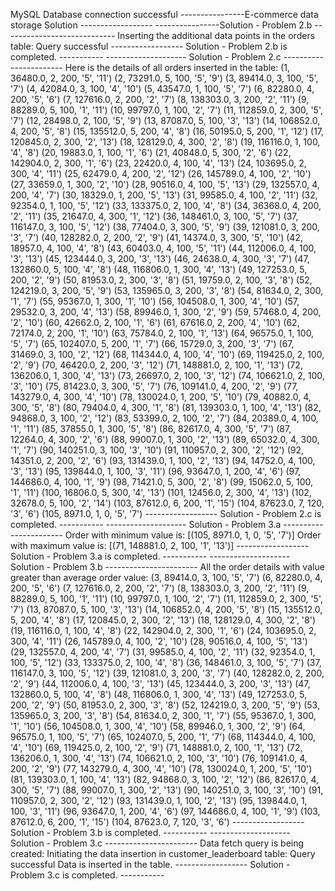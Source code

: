 MySQL Database connection successful
----------------E-commerce data storage Solution ------------------
----------------Solution - Problem 2.b ----------------------------
Inserting the additional data points in the orders table: 
Query successful
------------------ Solution - Problem 2.b is completed. -----------
-------------------- Solution - Problem 2.c -----------------------
Here is the details of all orders inserted in the table: 
(1, 36480.0, 2, 200, '5', '11')
(2, 73291.0, 5, 100, '5', '9')
(3, 89414.0, 3, 100, '5', '7')
(4, 42084.0, 3, 100, '4', '10')
(5, 43547.0, 1, 100, '5', '7')
(6, 82280.0, 4, 200, '5', '6')
(7, 127616.0, 2, 200, '2', '7')
(8, 138303.0, 3, 200, '2', '11')
(9, 88289.0, 5, 100, '1', '11')
(10, 99797.0, 1, 100, '2', '7')
(11, 112859.0, 2, 300, '5', '7')
(12, 28498.0, 2, 100, '5', '9')
(13, 87087.0, 5, 100, '3', '13')
(14, 106852.0, 4, 200, '5', '8')
(15, 135512.0, 5, 200, '4', '8')
(16, 50195.0, 5, 200, '1', '12')
(17, 120845.0, 2, 300, '2', '13')
(18, 128129.0, 4, 300, '2', '8')
(19, 116116.0, 1, 100, '4', '8')
(20, 19883.0, 1, 100, '1', '6')
(21, 40848.0, 5, 300, '2', '6')
(22, 142904.0, 2, 300, '1', '6')
(23, 22420.0, 4, 100, '4', '13')
(24, 103695.0, 2, 300, '4', '11')
(25, 62479.0, 4, 200, '2', '12')
(26, 145789.0, 4, 100, '2', '10')
(27, 33659.0, 1, 300, '2', '10')
(28, 90516.0, 4, 100, '5', '13')
(29, 132557.0, 4, 200, '4', '7')
(30, 18329.0, 1, 200, '5', '13')
(31, 99585.0, 4, 100, '2', '11')
(32, 92354.0, 1, 100, '5', '12')
(33, 133375.0, 2, 100, '4', '8')
(34, 36368.0, 4, 200, '2', '11')
(35, 21647.0, 4, 300, '1', '12')
(36, 148461.0, 3, 100, '5', '7')
(37, 116147.0, 3, 100, '5', '12')
(38, 77404.0, 3, 300, '5', '9')
(39, 121081.0, 3, 200, '3', '7')
(40, 128282.0, 2, 200, '2', '9')
(41, 14374.0, 3, 300, '5', '10')
(42, 18957.0, 4, 100, '4', '8')
(43, 60403.0, 4, 100, '5', '11')
(44, 112006.0, 4, 100, '3', '13')
(45, 123444.0, 3, 200, '3', '13')
(46, 24638.0, 4, 300, '3', '7')
(47, 132860.0, 5, 100, '4', '8')
(48, 116806.0, 1, 300, '4', '13')
(49, 127253.0, 5, 200, '2', '9')
(50, 81953.0, 2, 300, '3', '8')
(51, 19759.0, 2, 100, '3', '8')
(52, 124219.0, 3, 200, '5', '9')
(53, 135965.0, 3, 200, '3', '8')
(54, 81634.0, 2, 300, '1', '7')
(55, 95367.0, 1, 300, '1', '10')
(56, 104508.0, 1, 300, '4', '10')
(57, 29532.0, 3, 200, '4', '13')
(58, 89946.0, 1, 300, '2', '9')
(59, 57468.0, 4, 200, '2', '10')
(60, 42662.0, 2, 100, '1', '6')
(61, 67616.0, 2, 200, '4', '10')
(62, 72174.0, 2, 200, '1', '10')
(63, 75784.0, 2, 100, '1', '13')
(64, 96575.0, 1, 100, '5', '7')
(65, 102407.0, 5, 200, '1', '7')
(66, 15729.0, 3, 200, '3', '7')
(67, 31469.0, 3, 100, '2', '12')
(68, 114344.0, 4, 100, '4', '10')
(69, 119425.0, 2, 100, '2', '9')
(70, 46420.0, 2, 200, '3', '12')
(71, 148881.0, 2, 100, '1', '13')
(72, 136206.0, 1, 300, '4', '13')
(73, 26697.0, 2, 100, '3', '12')
(74, 106621.0, 2, 100, '3', '10')
(75, 81423.0, 3, 300, '5', '7')
(76, 109141.0, 4, 200, '2', '9')
(77, 143279.0, 4, 300, '4', '10')
(78, 130024.0, 1, 200, '5', '10')
(79, 40882.0, 4, 300, '5', '8')
(80, 79404.0, 4, 300, '1', '8')
(81, 139303.0, 1, 100, '4', '13')
(82, 94868.0, 3, 100, '2', '12')
(83, 53399.0, 2, 100, '2', '7')
(84, 20389.0, 4, 100, '1', '11')
(85, 37855.0, 1, 300, '5', '8')
(86, 82617.0, 4, 300, '5', '7')
(87, 12264.0, 4, 300, '2', '6')
(88, 99007.0, 1, 300, '2', '13')
(89, 65032.0, 4, 300, '1', '7')
(90, 140251.0, 3, 100, '3', '10')
(91, 110957.0, 2, 300, '2', '12')
(92, 14351.0, 2, 200, '2', '6')
(93, 131439.0, 1, 100, '2', '13')
(94, 14752.0, 4, 100, '3', '13')
(95, 139844.0, 1, 100, '3', '11')
(96, 93647.0, 1, 200, '4', '6')
(97, 144686.0, 4, 100, '1', '9')
(98, 71421.0, 5, 300, '2', '8')
(99, 15062.0, 5, 100, '1', '11')
(100, 16806.0, 5, 300, '4', '13')
(101, 12456.0, 2, 300, '4', '13')
(102, 32678.0, 5, 100, '2', '14')
(103, 87612.0, 6, 200, '1', '15')
(104, 87623.0, 7, 120, '3', '6')
(105, 8971.0, 1, 0, '5', '7')
------------------ Solution - Problem 2.c is completed. -----------
-------------------- Solution - Problem 3.a -----------------------
Order with minimum value is: 
[(105, 8971.0, 1, 0, '5', '7')]
Order with maximum value is: 
[(71, 148881.0, 2, 100, '1', '13')]
------------------ Solution - Problem 3.a is completed. -----------
-------------------- Solution - Problem 3.b -----------------------
All the order details with value greater than average order value: 
(3, 89414.0, 3, 100, '5', '7')
(6, 82280.0, 4, 200, '5', '6')
(7, 127616.0, 2, 200, '2', '7')
(8, 138303.0, 3, 200, '2', '11')
(9, 88289.0, 5, 100, '1', '11')
(10, 99797.0, 1, 100, '2', '7')
(11, 112859.0, 2, 300, '5', '7')
(13, 87087.0, 5, 100, '3', '13')
(14, 106852.0, 4, 200, '5', '8')
(15, 135512.0, 5, 200, '4', '8')
(17, 120845.0, 2, 300, '2', '13')
(18, 128129.0, 4, 300, '2', '8')
(19, 116116.0, 1, 100, '4', '8')
(22, 142904.0, 2, 300, '1', '6')
(24, 103695.0, 2, 300, '4', '11')
(26, 145789.0, 4, 100, '2', '10')
(28, 90516.0, 4, 100, '5', '13')
(29, 132557.0, 4, 200, '4', '7')
(31, 99585.0, 4, 100, '2', '11')
(32, 92354.0, 1, 100, '5', '12')
(33, 133375.0, 2, 100, '4', '8')
(36, 148461.0, 3, 100, '5', '7')
(37, 116147.0, 3, 100, '5', '12')
(39, 121081.0, 3, 200, '3', '7')
(40, 128282.0, 2, 200, '2', '9')
(44, 112006.0, 4, 100, '3', '13')
(45, 123444.0, 3, 200, '3', '13')
(47, 132860.0, 5, 100, '4', '8')
(48, 116806.0, 1, 300, '4', '13')
(49, 127253.0, 5, 200, '2', '9')
(50, 81953.0, 2, 300, '3', '8')
(52, 124219.0, 3, 200, '5', '9')
(53, 135965.0, 3, 200, '3', '8')
(54, 81634.0, 2, 300, '1', '7')
(55, 95367.0, 1, 300, '1', '10')
(56, 104508.0, 1, 300, '4', '10')
(58, 89946.0, 1, 300, '2', '9')
(64, 96575.0, 1, 100, '5', '7')
(65, 102407.0, 5, 200, '1', '7')
(68, 114344.0, 4, 100, '4', '10')
(69, 119425.0, 2, 100, '2', '9')
(71, 148881.0, 2, 100, '1', '13')
(72, 136206.0, 1, 300, '4', '13')
(74, 106621.0, 2, 100, '3', '10')
(76, 109141.0, 4, 200, '2', '9')
(77, 143279.0, 4, 300, '4', '10')
(78, 130024.0, 1, 200, '5', '10')
(81, 139303.0, 1, 100, '4', '13')
(82, 94868.0, 3, 100, '2', '12')
(86, 82617.0, 4, 300, '5', '7')
(88, 99007.0, 1, 300, '2', '13')
(90, 140251.0, 3, 100, '3', '10')
(91, 110957.0, 2, 300, '2', '12')
(93, 131439.0, 1, 100, '2', '13')
(95, 139844.0, 1, 100, '3', '11')
(96, 93647.0, 1, 200, '4', '6')
(97, 144686.0, 4, 100, '1', '9')
(103, 87612.0, 6, 200, '1', '15')
(104, 87623.0, 7, 120, '3', '6')
------------------ Solution - Problem 3.b is completed. -----------
-------------------- Solution - Problem 3.c -----------------------
Data fetch query is being created: 
Initiating the data insertion in customer_leaderboard table: 
Query successful
Data is inserted in the table.
------------------ Solution - Problem 3.c is completed. -----------
